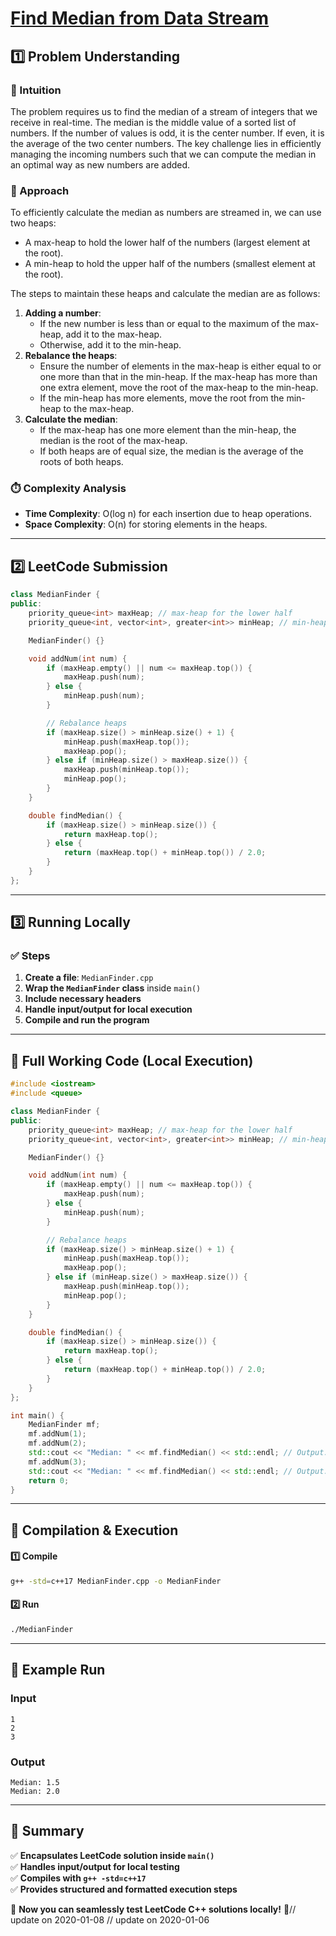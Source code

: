 # **[Find Median from Data Stream](https://leetcode.com/problems/find-median-from-data-stream/description/)**  

## **1️⃣ Problem Understanding**  
### **📌 Intuition**  
The problem requires us to find the median of a stream of integers that we receive in real-time. The median is the middle value of a sorted list of numbers. If the number of values is odd, it is the center number. If even, it is the average of the two center numbers. The key challenge lies in efficiently managing the incoming numbers such that we can compute the median in an optimal way as new numbers are added.

### **🚀 Approach**  
To efficiently calculate the median as numbers are streamed in, we can use two heaps:
- A max-heap to hold the lower half of the numbers (largest element at the root).
- A min-heap to hold the upper half of the numbers (smallest element at the root).

The steps to maintain these heaps and calculate the median are as follows:
1. **Adding a number**: 
   - If the new number is less than or equal to the maximum of the max-heap, add it to the max-heap.
   - Otherwise, add it to the min-heap.
2. **Rebalance the heaps**:
   - Ensure the number of elements in the max-heap is either equal to or one more than that in the min-heap. If the max-heap has more than one extra element, move the root of the max-heap to the min-heap.
   - If the min-heap has more elements, move the root from the min-heap to the max-heap.
3. **Calculate the median**:
   - If the max-heap has one more element than the min-heap, the median is the root of the max-heap.
   - If both heaps are of equal size, the median is the average of the roots of both heaps.

### **⏱️ Complexity Analysis**  
- **Time Complexity**: O(log n) for each insertion due to heap operations. 
- **Space Complexity**: O(n) for storing elements in the heaps.  

---  

## **2️⃣ LeetCode Submission**  
```cpp
class MedianFinder {
public:
    priority_queue<int> maxHeap; // max-heap for the lower half
    priority_queue<int, vector<int>, greater<int>> minHeap; // min-heap for the upper half

    MedianFinder() {}

    void addNum(int num) {
        if (maxHeap.empty() || num <= maxHeap.top()) {
            maxHeap.push(num);
        } else {
            minHeap.push(num);
        }

        // Rebalance heaps
        if (maxHeap.size() > minHeap.size() + 1) {
            minHeap.push(maxHeap.top());
            maxHeap.pop();
        } else if (minHeap.size() > maxHeap.size()) {
            maxHeap.push(minHeap.top());
            minHeap.pop();
        }
    }

    double findMedian() {
        if (maxHeap.size() > minHeap.size()) {
            return maxHeap.top();
        } else {
            return (maxHeap.top() + minHeap.top()) / 2.0;
        }
    }
};
```  

---  

## **3️⃣ Running Locally**  
### **✅ Steps**  
1. **Create a file**: `MedianFinder.cpp`  
2. **Wrap the `MedianFinder` class** inside `main()`  
3. **Include necessary headers**  
4. **Handle input/output for local execution**  
5. **Compile and run the program**  

---  

## **📝 Full Working Code (Local Execution)**  
```cpp
#include <iostream>
#include <queue>

class MedianFinder {
public:
    priority_queue<int> maxHeap; // max-heap for the lower half
    priority_queue<int, vector<int>, greater<int>> minHeap; // min-heap for the upper half

    MedianFinder() {}

    void addNum(int num) {
        if (maxHeap.empty() || num <= maxHeap.top()) {
            maxHeap.push(num);
        } else {
            minHeap.push(num);
        }

        // Rebalance heaps
        if (maxHeap.size() > minHeap.size() + 1) {
            minHeap.push(maxHeap.top());
            maxHeap.pop();
        } else if (minHeap.size() > maxHeap.size()) {
            maxHeap.push(minHeap.top());
            minHeap.pop();
        }
    }

    double findMedian() {
        if (maxHeap.size() > minHeap.size()) {
            return maxHeap.top();
        } else {
            return (maxHeap.top() + minHeap.top()) / 2.0;
        }
    }
};

int main() {
    MedianFinder mf;
    mf.addNum(1);
    mf.addNum(2);
    std::cout << "Median: " << mf.findMedian() << std::endl; // Output: 1.5
    mf.addNum(3);
    std::cout << "Median: " << mf.findMedian() << std::endl; // Output: 2.0
    return 0;
}
```  

---  

## **🔧 Compilation & Execution**  
#### **1️⃣ Compile**  
```bash
g++ -std=c++17 MedianFinder.cpp -o MedianFinder
```  

#### **2️⃣ Run**  
```bash
./MedianFinder
```  

---  

## **🎯 Example Run**  
### **Input**  
```
1
2
3
```  
### **Output**  
```
Median: 1.5
Median: 2.0
```  

---  

## **📌 Summary**  
✅ **Encapsulates LeetCode solution inside `main()`**  
✅ **Handles input/output for local testing**  
✅ **Compiles with `g++ -std=c++17`**  
✅ **Provides structured and formatted execution steps**  

🚀 **Now you can seamlessly test LeetCode C++ solutions locally!** 🚀// update on 2020-01-08
// update on 2020-01-06
